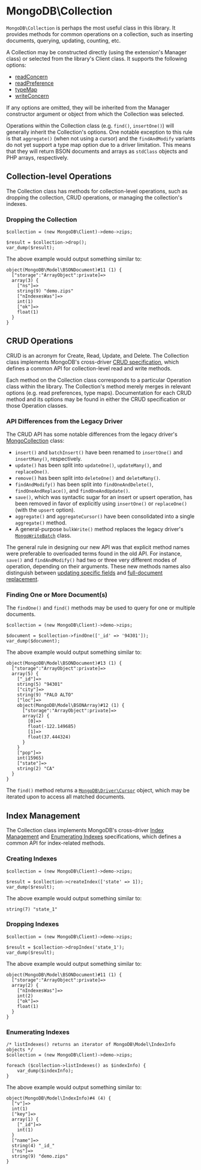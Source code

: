 # MongoDB\Collection

`MongoDB\Collection` is perhaps the most useful class in this library. It
provides methods for common operations on a collection, such as inserting
documents, querying, updating, counting, etc.

A Collection may be constructed directly (using the extension's Manager class)
or selected from the library's Client class. It supports the following options:

 * [readConcern](http://php.net/mongodb-driver-readconcern)
 * [readPreference](http://php.net/mongodb-driver-readpreference)
 * [typeMap](http://php.net/manual/en/mongodb.persistence.php#mongodb.persistence.typemaps)
 * [writeConcern](http://php.net/mongodb-driver-writeconcern)

If any options are omitted, they will be inherited from the Manager constructor
argument or object from which the Collection was selected.

Operations within the Collection class (e.g. `find()`, `insertOne()`) will
generally inherit the Collection's options. One notable exception to this rule
is that `aggregate()` (when not using a cursor) and the `findAndModify` variants
do not yet support a type map option due to a driver limitation. This means that
they will return BSON documents and arrays as `stdClass` objects and PHP arrays,
respectively.

## Collection-level Operations

The Collection class has methods for collection-level operations, such as
dropping the collection, CRUD operations, or managing the collection's indexes.

### Dropping the Collection

```
$collection = (new MongoDB\Client)->demo->zips;

$result = $collection->drop();
var_dump($result);
```

The above example would output something similar to:

```
object(MongoDB\Model\BSONDocument)#11 (1) {
  ["storage":"ArrayObject":private]=>
  array(3) {
    ["ns"]=>
    string(9) "demo.zips"
    ["nIndexesWas"]=>
    int(1)
    ["ok"]=>
    float(1)
  }
}
```

## CRUD Operations

CRUD is an acronym for Create, Read, Update, and Delete. The Collection class
implements MongoDB's cross-driver
[CRUD specification](https://github.com/mongodb/specifications/blob/master/source/crud/crud.rst),
which defines a common API for collection-level read and write methods.

Each method on the Collection class corresponds to a particular Operation class
within the library. The Collection's method merely merges in relevant options
(e.g. read preferences, type maps). Documentation for each CRUD method and its
options may be found in either the CRUD specification or those Operation
classes.

### API Differences from the Legacy Driver

The CRUD API has some notable differences from the legacy driver's
[MongoCollection](http://php.net/mongocollection) class:

 * `insert()` and `batchInsert()` have been renamed to `insertOne()` and
   `insertMany()`, respectively.
 * `update()` has been split into `updateOne()`, `updateMany()`, and
   `replaceOne()`.
 * `remove()` has been split into `deleteOne()` and `deleteMany()`.
 * `findAndModify()` has been split into `findOneAndDelete()`,
   `findOneAndReplace()`, and `findOneAndUpdate()`.
 * `save()`, which was syntactic sugar for an insert or upsert operation, has
    been removed in favor of explicitly using `insertOne()` or `replaceOne()`
    (with the `upsert` option).
 * `aggregate()` and `aggregateCursor()` have been consolidated into a single
   `aggregate()` method.
 * A general-purpose `bulkWrite()` method replaces the legacy driver's
   [`MongoWriteBatch`](http://php.net/mongowritebatch) class.

The general rule in designing our new API was that explicit method names were
preferable to overloaded terms found in the old API. For instance, `save()` and
`findAndModify()` had two or three very different modes of operation, depending
on their arguments. These new methods names also distinguish between
[updating specific fields](https://docs.mongodb.org/manual/tutorial/modify-documents/#update-specific-fields-in-a-document)
and [full-document replacement](https://docs.mongodb.org/manual/tutorial/modify-documents/#replace-the-document).

### Finding One or More Document(s)

The `findOne()` and `find()` methods may be used to query for one or multiple
documents.

```
$collection = (new MongoDB\Client)->demo->zips;

$document = $collection->findOne(['_id' => '94301']);
var_dump($document);
```

The above example would output something similar to:

```
object(MongoDB\Model\BSONDocument)#13 (1) {
  ["storage":"ArrayObject":private]=>
  array(5) {
    ["_id"]=>
    string(5) "94301"
    ["city"]=>
    string(9) "PALO ALTO"
    ["loc"]=>
    object(MongoDB\Model\BSONArray)#12 (1) {
      ["storage":"ArrayObject":private]=>
      array(2) {
        [0]=>
        float(-122.149685)
        [1]=>
        float(37.444324)
      }
    }
    ["pop"]=>
    int(15965)
    ["state"]=>
    string(2) "CA"
  }
}
```

The `find()` method returns a
[`MongoDB\Driver\Cursor`](http://php.net/mongodb-driver-cursor) object, which
may be iterated upon to access all matched documents.

## Index Management

The Collection class implements MongoDB's cross-driver
[Index Management](https://github.com/mongodb/specifications/blob/master/source/index-management.rst)
and
[Enumerating Indexes](https://github.com/mongodb/specifications/blob/master/source/enumerate-indexes.rst)
specifications, which defines a common API for index-related methods.

### Creating Indexes

```
$collection = (new MongoDB\Client)->demo->zips;

$result = $collection->createIndex(['state' => 1]);
var_dump($result);
```

The above example would output something similar to:

```
string(7) "state_1"
```

### Dropping Indexes

```
$collection = (new MongoDB\Client)->demo->zips;

$result = $collection->dropIndex('state_1');
var_dump($result);
```

The above example would output something similar to:

```
object(MongoDB\Model\BSONDocument)#11 (1) {
  ["storage":"ArrayObject":private]=>
  array(2) {
    ["nIndexesWas"]=>
    int(2)
    ["ok"]=>
    float(1)
  }
}
```

### Enumerating Indexes

```
/* listIndexes() returns an iterator of MongoDB\Model\IndexInfo objects */
$collection = (new MongoDB\Client)->demo->zips;

foreach ($collection->listIndexes() as $indexInfo) {
    var_dump($indexInfo);
}
```

The above example would output something similar to:

```
object(MongoDB\Model\IndexInfo)#4 (4) {
  ["v"]=>
  int(1)
  ["key"]=>
  array(1) {
    ["_id"]=>
    int(1)
  }
  ["name"]=>
  string(4) "_id_"
  ["ns"]=>
  string(9) "demo.zips"
}
```
